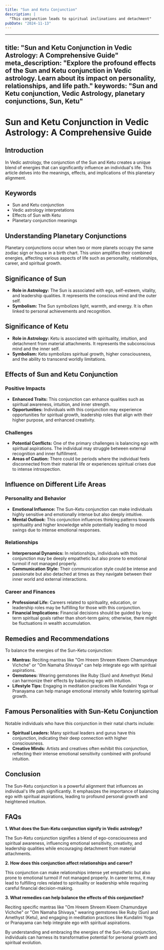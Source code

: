 ```yaml
---
title: "Sun and Ketu Conjunction"
description: |
  "This conjunction leads to spiritual inclinations and detachment"
pubDate: "2024-11-13"
---
```


--- 
title: "Sun and Ketu Conjunction in Vedic Astrology: A Comprehensive Guide"
meta_description: "Explore the profound effects of the Sun and Ketu conjunction in Vedic astrology. Learn about its impact on personality, relationships, and life path."
keywords: "Sun and Ketu conjunction, Vedic Astrology, planetary conjunctions, Sun, Ketu"
---

# Sun and Ketu Conjunction in Vedic Astrology: A Comprehensive Guide

## Introduction

In Vedic astrology, the conjunction of the Sun and Ketu creates a unique blend of energies that can significantly influence an individual's life. This article delves into the meanings, effects, and implications of this planetary alignment.

## Keywords

- Sun and Ketu conjunction
- Vedic astrology interpretations
- Effects of Sun with Ketu
- Planetary conjunction meanings

## Understanding Planetary Conjunctions

Planetary conjunctions occur when two or more planets occupy the same zodiac sign or house in a birth chart. This union amplifies their combined energies, affecting various aspects of life such as personality, relationships, career, and spiritual growth.

## Significance of Sun

- **Role in Astrology:** The Sun is associated with ego, self-esteem, vitality, and leadership qualities. It represents the conscious mind and the outer self.
- **Symbolism:** The Sun symbolizes light, warmth, and energy. It is often linked to personal achievements and recognition.

## Significance of Ketu

- **Role in Astrology:** Ketu is associated with spirituality, intuition, and detachment from material attachments. It represents the subconscious mind and the inner self.
- **Symbolism:** Ketu symbolizes spiritual growth, higher consciousness, and the ability to transcend worldly limitations.

## Effects of Sun and Ketu Conjunction

### Positive Impacts

- **Enhanced Traits:** This conjunction can enhance qualities such as spiritual awareness, intuition, and inner strength.
- **Opportunities:** Individuals with this conjunction may experience opportunities for spiritual growth, leadership roles that align with their higher purpose, and enhanced creativity.

### Challenges

- **Potential Conflicts:** One of the primary challenges is balancing ego with spiritual aspirations. The individual may struggle between external recognition and inner fulfillment.
- **Areas of Caution:** There could be periods where the individual feels disconnected from their material life or experiences spiritual crises due to intense introspection.

## Influence on Different Life Areas

### Personality and Behavior

- **Emotional Influence:** The Sun-Ketu conjunction can make individuals highly sensitive and emotionally intense but also deeply intuitive.
- **Mental Outlook:** This conjunction influences thinking patterns towards spirituality and higher knowledge while potentially leading to mood swings due to intense emotional responses.

### Relationships

- **Interpersonal Dynamics:** In relationships, individuals with this conjunction may be deeply empathetic but also prone to emotional turmoil if not managed properly.
- **Communication Style:** Their communication style could be intense and passionate but also detached at times as they navigate between their inner world and external interactions.

### Career and Finances

- **Professional Life:** Careers related to spirituality, education, or leadership roles may be fulfilling for those with this conjunction.
- **Financial Implications:** Financial decisions should be guided by long-term spiritual goals rather than short-term gains; otherwise, there might be fluctuations in wealth accumulation.

## Remedies and Recommendations

To balance the energies of the Sun-Ketu conjunction:

- **Mantras:** Reciting mantras like "Om Hreem Shreem Kleem Chamundaye Vichche" or "Om Namaha Shivaya" can help integrate ego with spiritual aspirations.
- **Gemstones:** Wearing gemstones like Ruby (Sun) and Amethyst (Ketu) can harmonize their effects by balancing ego with intuition.
- **Lifestyle Tips:** Engaging in meditation practices like Kundalini Yoga or Pranayama can help manage emotional intensity while fostering spiritual growth.

## Famous Personalities with Sun-Ketu Conjunction

Notable individuals who have this conjunction in their natal charts include:

- **Spiritual Leaders:** Many spiritual leaders and gurus have this conjunction, indicating their deep connection with higher consciousness.
- **Creative Minds:** Artists and creatives often exhibit this conjunction, reflecting their intense emotional sensitivity combined with profound intuition.

## Conclusion

The Sun-Ketu conjunction is a powerful alignment that influences an individual's life path significantly. It emphasizes the importance of balancing ego with spiritual aspirations, leading to profound personal growth and heightened intuition.

## FAQs

**1. What does the Sun-Ketu conjunction signify in Vedic astrology?**

The Sun-Ketu conjunction signifies a blend of ego-consciousness and spiritual awareness, influencing emotional sensitivity, creativity, and leadership qualities while encouraging detachment from material attachments.

**2. How does this conjunction affect relationships and career?**

This conjunction can make relationships intense yet empathetic but also prone to emotional turmoil if not managed properly. In career terms, it may lead to fulfilling roles related to spirituality or leadership while requiring careful financial decision-making.

**3. What remedies can help balance the effects of this conjunction?**

Reciting specific mantras like "Om Hreem Shreem Kleem Chamundaye Vichche" or "Om Namaha Shivaya," wearing gemstones like Ruby (Sun) and Amethyst (Ketu), and engaging in meditation practices like Kundalini Yoga or Pranayama can help integrate ego with spiritual aspirations.

By understanding and embracing the energies of the Sun-Ketu conjunction, individuals can harness its transformative potential for personal growth and spiritual evolution.